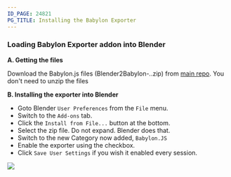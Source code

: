 ```yaml
---
ID_PAGE: 24821
PG_TITLE: Installing the Babylon Exporter
---
```

### Loading Babylon Exporter addon into Blender ###

**A. Getting the files**

Download the Babylon.js files (Blender2Babylon-*.*.zip) from [main repo](https://github.com/BabylonJS/Exporters/tree/master/Blender). 
You don't need to unzip the files

**B. Installing the exporter into Blender**
 
- Goto Blender `User Preferences` from the `File` menu.
- Switch to the `Add-ons` tab.
- Click the `Install from File...` button at the bottom.
- Select the zip file.  Do not expand.  Blender does that.
- Switch to the new Category now added, `Babylon.JS`
- Enable the exporter using the checkbox.
- Click `Save User Settings` if you wish it enabled every session.

![](https://github.com/BabylonJS/Exporters/blob/master/Blender/preferences.jpg)
